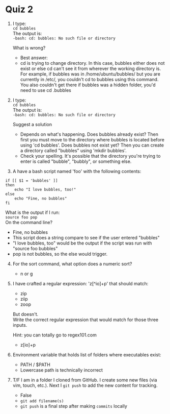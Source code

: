 # Quiz 2

1. I type:  
    `cd bubbles`   
    The output is:  
    `-bash: cd: bubbles: No such file or directory`

    What is wrong?

    - Best answer: 
    - cd is trying to change directory. In this case, bubbles either does not exist or else cd can't see it from wherever the working directory is. For example, if bubbles was in /home/ubuntu/bubbles/ but you are currently in /etc/, you couldn't cd to bubbles using this command. You also couldn't get there if bubbles was a hidden folder, you'd need to use cd .bubbles

2. I type:  
    `cd bubbles`  
    The output is:  
    `-bash: cd: bubbles: No such file or directory`

    Suggest a solution

    - Depends on what's happening. Does bubbles already exist? Then first you must move to the directory where bubbles is located before using 'cd bubbles'. Does bubbles not exist yet? Then you can create a directory called "bubbles" using 'mkdir bubbles'.
    - Check your spelling. It's possible that the directory you're trying to enter is called "bubble", "bubbly", or something else.


3. A have a bash script named 'foo' with the following contents:

```
if [[ $1 = 'bubbles' ]]
then
    echo "I love bubbles, too!"
else
    echo "Fine, no bubbles"
fi
```

What is the output if I run:  
`source foo pop`  
On the command line?

- Fine, no bubbles
- This script does a string compare to see if the user entered "bubbles"
- "I love bubbles, too" would be the output if the script was run with "source foo bubbles"
- pop is not bubbles, so the else would trigger.

4. For the sort command, what option does a numeric sort?
    - n or g

5. I have crafted a regular expression: 'z[^io]+p' that should match:
    - zip
    - ziip
    - zoop

    But doesn't.    
    Write the correct regular expression that would match for those three inputs.

    Hint: you can totally go to regex101.com

    - z[io]+p

6. Environment variable that holds list of folders where executables exist:
    - PATH / $PATH
    - Lowercase path is technically incorrect

7. T/F I am in a folder I cloned from GitHub.  I create some new files (via vim, touch, etc.).  Next I `git push` to add the new content for tracking.
    - False
    - `git add filename(s)`
    - `git push` is a final step after making `commits` locally
